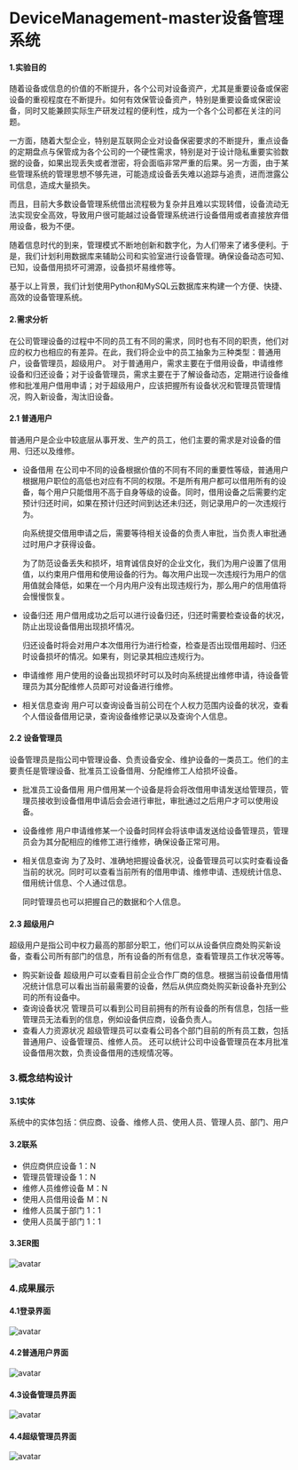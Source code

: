 # DeviceManagement-master设备管理系统

#### 1.实验目的
随着设备或信息的价值的不断提升，各个公司对设备资产，尤其是重要设备或保密设备的重视程度在不断提升。如何有效保管设备资产，特别是重要设备或保密设备，同时又能兼顾实际生产研发过程的便利性，成为一个各个公司都在关注的问题。

一方面，随着大型企业，特别是互联网企业对设备保密要求的不断提升，重点设备的定期盘点与保管成为各个公司的一个硬性需求，特别是对于设计隐私重要实验数据的设备，如果出现丢失或者泄密，将会面临非常严重的后果。另一方面，由于某些管理系统的管理思想不够先进，可能造成设备丢失难以追踪与追责，进而泄露公司信息，造成大量损失。

而且，目前大多数设备管理系统借出流程极为复杂并且难以实现转借，设备流动无法实现安全高效，导致用户很可能越过设备管理系统进行设备借用或者直接放弃借用设备，极为不便。

随着信息时代的到来，管理模式不断地创新和数字化，为人们带来了诸多便利。于是，我们计划利用数据库来辅助公司和实验室进行设备管理。确保设备动态可知、已知，设备借用损坏可溯源，设备损坏易维修等。

基于以上背景，我们计划使用Python和MySQL云数据库来构建一个方便、快捷、高效的设备管理系统。


#### 2.需求分析
在公司管理设备的过程中不同的员工有不同的需求，同时也有不同的职责，他们对应的权力也相应的有差异。在此，我们将企业中的员工抽象为三种类型：普通用户，设备管理员，超级用户。
	对于普通用户，需求主要在于借用设备，申请维修设备和归还设备；对于设备管理员，需求主要在于了解设备动态，定期进行设备维修和批准用户借用申请；对于超级用户，应该把握所有设备状况和管理员管理情况，购入新设备，淘汰旧设备。
#### 2.1  普通用户
普通用户是企业中较底层从事开发、生产的员工，他们主要的需求是对设备的借用、归还以及维修。
- 设备借用
	在公司中不同的设备根据价值的不同有不同的重要性等级，普通用户根据用户职位的高低也对应有不同的权限。不是所有用户都可以借用所有的设备，每个用户只能借用不高于自身等级的设备。同时，借用设备之后需要约定预计归还时间，如果在预计归还时间到达还未归还，则记录用户的一次违规行为。

	向系统提交借用申请之后，需要等待相关设备的负责人审批，当负责人审批通过时用户才获得设备。

	为了防范设备丢失和损坏，培育诚信良好的企业文化，我们为用户设置了信用值，以约束用户借用和使用设备的行为。每次用户出现一次违规行为用户的信用值就会降低，如果在一个月内用户没有出现违规行为，那么用户的信用值将会慢慢恢复。
- 设备归还
	用户借用成功之后可以进行设备归还，归还时需要检查设备的状况，防止出现设备借用出现损坏情况。

	归还设备时将会对用户本次借用行为进行检查，检查是否出现借用超时、归还时设备损坏的情况。如果有，则记录其相应违规行为。
- 申请维修
	用户使用的设备出现损坏时可以及时向系统提出维修申请，待设备管理员为其分配维修人员即可对设备进行维修。

- 相关信息查询
	用户可以查询设备当前公司在个人权力范围内设备的状况，查看个人借设备借用记录，查询设备维修记录以及查询个人信息。
#### 2.2  设备管理员
设备管理员是指公司中管理设备、负责设备安全、维护设备的一类员工。他们的主要责任是管理设备、批准员工设备借用、分配维修工人给损坏设备。
- 批准员工设备借用
	用户借用某一个设备是将会将改借用申请发送给管理员，管理员接收到设备借用申请后会会进行审批，审批通过之后用户才可以使用设备。
- 设备维修
	用户申请维修某一个设备时同样会将该申请发送给设备管理员，管理员会为其分配相应的维修工进行维修，确保设备正常可用。
- 相关信息查询
    为了及时、准确地把握设备状况，设备管理员可以实时查看设备当前的状况。同时可以查看当前所有的借用申请、维修申请、违规统计信息、借用统计信息、个人通过信息。

    同时管理员也可以把握自己的数据和个人信息。
#### 2.3  超级用户
超级用户是指公司中权力最高的那部分职工，他们可以从设备供应商处购买新设备，查看公司所有部门的信息，所有设备的所有信息，查看管理员工作状况等等。
- 购买新设备
超级用户可以查看目前企业合作厂商的信息。根据当前设备借用情况统计信息可以看出当前最需要的设备，然后从供应商处购买新设备补充到公司的所有设备中。
- 查询设备状况
管理员可以看到公司目前拥有的所有设备的所有信息，包括一些管理员无法看到的信息，例如设备供应商，设备负责人。
- 查看人力资源状况
超级管理员可以查看公司各个部门目前的所有员工数，包括普通用户、设备管理员、维修人员。
还可以统计公司中设备管理员在本月批准设备借用次数，负责设备借用的违规情况等。 


### 3.概念结构设计
#### 3.1实体
系统中的实体包括：供应商、设备、维修人员、使用人员、管理人员、部门、用户
#### 3.2联系
- 供应商供应设备         1：N
- 管理员管理设备         1：N
- 维修人员维修设备    	  M：N
- 使用人员借用设备  	  M：N
- 维修人员属于部门  	  1：1
- 使用人员属于部门  	  1：1
#### 3.3ER图
![avatar](/readmepic/er.jpg)

### 4.成果展示
#### 4.1登录界面
![avatar](/readmepic/loginui.png)
#### 4.2普通用户界面
![avatar](/readmepic/commonuser-ui.png)
#### 4.3设备管理员界面
![avatar](/readmepic/manager-ui.png)

#### 4.4超级管理员界面
![avatar](/readmepic/root-ui.png)

